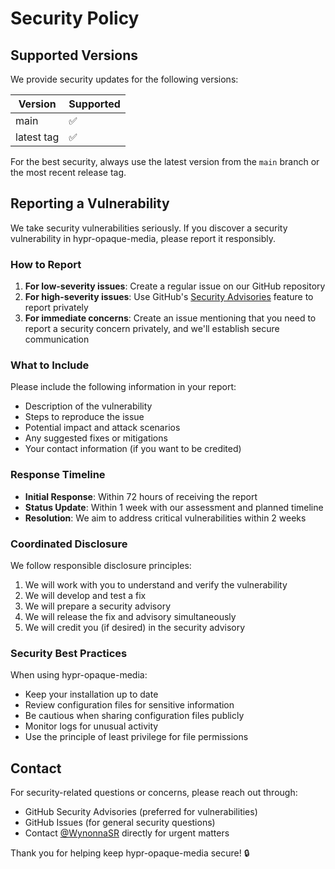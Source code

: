 # Security Policy

## Supported Versions

We provide security updates for the following versions:

| Version | Supported          |
| ------- | ------------------ |
| main    | :white_check_mark: |
| latest tag | :white_check_mark: |

For the best security, always use the latest version from the `main` branch or the most recent release tag.

## Reporting a Vulnerability

We take security vulnerabilities seriously. If you discover a security vulnerability in hypr-opaque-media, please report it responsibly.

### How to Report

1. **For low-severity issues**: Create a regular issue on our GitHub repository
2. **For high-severity issues**: Use GitHub's [Security Advisories](https://github.com/WynonnaSR/hypr-opaque-media/security/advisories) feature to report privately
3. **For immediate concerns**: Create an issue mentioning that you need to report a security concern privately, and we'll establish secure communication

### What to Include

Please include the following information in your report:

- Description of the vulnerability
- Steps to reproduce the issue
- Potential impact and attack scenarios
- Any suggested fixes or mitigations
- Your contact information (if you want to be credited)

### Response Timeline

- **Initial Response**: Within 72 hours of receiving the report
- **Status Update**: Within 1 week with our assessment and planned timeline
- **Resolution**: We aim to address critical vulnerabilities within 2 weeks

### Coordinated Disclosure

We follow responsible disclosure principles:

1. We will work with you to understand and verify the vulnerability
2. We will develop and test a fix
3. We will prepare a security advisory
4. We will release the fix and advisory simultaneously
5. We will credit you (if desired) in the security advisory

### Security Best Practices

When using hypr-opaque-media:

- Keep your installation up to date
- Review configuration files for sensitive information
- Be cautious when sharing configuration files publicly
- Monitor logs for unusual activity
- Use the principle of least privilege for file permissions

## Contact

For security-related questions or concerns, please reach out through:

- GitHub Security Advisories (preferred for vulnerabilities)
- GitHub Issues (for general security questions)
- Contact [@WynonnaSR](https://github.com/WynonnaSR) directly for urgent matters

Thank you for helping keep hypr-opaque-media secure! 🔒